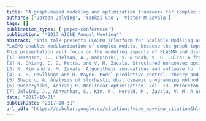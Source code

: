 ```yaml
---
title: "A graph-based modeling and optimization framework for complex systems"
authors: ['Jordan Jalving', 'Yankai Cao', 'Victor M Zavala']
tags: []
publication_types: ['paper-conference']
publication: "*2017 AIChE Annual Meeting*"
abstract: "This talk presents PLASMO (Platform for Scalable Modeling and Optimization), a Julia-based [1] and open-source modeling platform that facilitates the creation of complex optimization applications. A distinctive feature of PLASMO is that it uses a graph abstraction in which optimization models live over nodes that are connected through edges though coupling constraints. This abstraction enables the creation of hierarchical graph models in which a node can be a graph model itself. PLASMO also uses a virtual graph abstraction in which optimization models interact with one another on-the-fly by exchanging information. Under this virtual graph abstraction, nodes are tasks and edges are communication links.
PLASMO enables modularization of complex models, because the graph topology is independent of the node models. PLASMO also facilitates the construction of coupled heterogenous networks (e.g., supply chains and natural gas and electric networks), compartmentalizes automatic differentiation and model processing tasks, manipulates graphs to perform diverse model analysis tasks (e.g., network partitioning and aggregation) and manipulates the graph so that the model can be solved solved with standard solvers (e.g., Gurobi,Ipopt) or with structured solvers (e.g., PIPS-NLP [2] and DSP [3]). Furthermore, the virtual graph abstraction facilitates the creation of algorithms such as model predictive control [4], stochastic dual dynamic programming [5], and Lagrangian relaxation [6].
This presentation will focus on the modeling aspects of PLASMO and discusses how to use the platform to model and solve coupled infrastructure networks and multi-stage stochastic programming models. The talk will conclude with a motivating example on the centralized and decentralized control of a regional power grid and gas network [7]. We also show how to create and solve multi-stage stochastic formulations for battery models.
[1] Bezanson, J., Edelman, A., Karpinski, S. & Shah, V. B. Julia: A fresh approach to numerical computing. arXiv 1–37 (2015).
[2] N. Chiang, C. G. Petra, and V. M. Zavala. Structured nonconvex optimization of large-scale energy systems using PIPS-NLP. In Proc. of the 18th Power Systems Computation Conference (PSCC), Wroclaw, Poland, 2014.
[3] K. Kim and V. M. Zavala. Algorithmic innovations and software for the dual decomposition method applied to stochastic mixed-integer programs. Optimization Online, 2015
[4] J. B. Rawllings and D. Mayne. Model predictive control: theory and design. Nob Hill Publishing, 2009.
[5] Shapiro, A. Analysis of stochastic dual dynamic programming method. Eur. J. Oper. Res. 209, 63–72 (2011).
[6] Ruszczyński, Andrzej P. Nonlinear optimization. Vol. 13. Princeton university press, 2006.
[7] Jalving, J., Abhyankar, S., Kim, K., Hereld, M., Zavala, V. M. A Graph-Based Computational Framework for Simulation and Optimization of Coupled Infrastructure Networks. To Appear in IET Generation, Transmission & Distribution, 2016."
date: "2017-10-31"
publishDate: "2017-10-31"
url_pdf: "https://scholar.google.ca/citations?view_op=view_citation&hl=zh-CN&user=M-s3mjAAAAAJ&pagesize=80&citation_for_view=M-s3mjAAAAAJ:3fE2CSJIrl8C"
---
```

